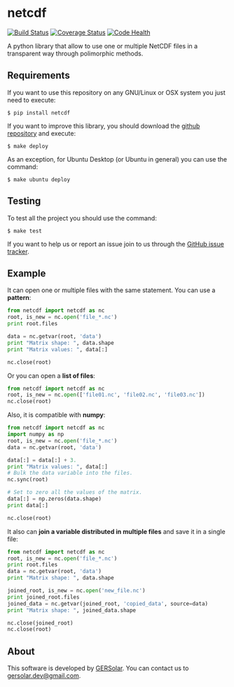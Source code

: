 netcdf
======

[![Build Status](https://travis-ci.org/ecolell/netcdf.svg?branch=master)](https://travis-ci.org/ecolell/netcdf) [![Coverage Status](https://coveralls.io/repos/ecolell/netcdf/badge.png)](https://coveralls.io/r/ecolell/netcdf) [![Code Health](https://landscape.io/github/ecolell/netcdf/master/landscape.png)](https://landscape.io/github/ecolell/netcdf/master)


A python library that allow to use one or multiple NetCDF files in a transparent way through polimorphic methods.


Requirements
------------

If you want to use this repository on any GNU/Linux or OSX system you just need to execute:

    $ pip install netcdf

If you want to improve this library, you should download the [github repository](https://github.com/ecolell/netcdf) and execute:

    $ make deploy

As an exception, for Ubuntu Desktop (or Ubuntu in general) you can use the command:

    $ make ubuntu deploy


Testing
-------

To test all the project you should use the command:

    $ make test

If you want to help us or report an issue join to us through the [GitHub issue tracker](https://github.com/ecolell/netcdf/issues).


Example
--------

It can open one or multiple files with the same statement. You can use a **pattern**:

```python
from netcdf import netcdf as nc
root, is_new = nc.open('file_*.nc')
print root.files

data = nc.getvar(root, 'data')
print "Matrix shape: ", data.shape
print "Matrix values: ", data[:]

nc.close(root)
```

Or you can open a **list of files**:

```python
from netcdf import netcdf as nc
root, is_new = nc.open(['file01.nc', 'file02.nc', 'file03.nc'])
nc.close(root)
```

Also, it is compatible with **numpy**:

```python
from netcdf import netcdf as nc
import numpy as np
root, is_new = nc.open('file_*.nc')
data = nc.getvar(root, 'data')

data[:] = data[:] + 3.
print "Matrix values: ", data[:]
# Bulk the data variable into the files.
nc.sync(root)

# Set to zero all the values of the matrix.
data[:] = np.zeros(data.shape)
print data[:]

nc.close(root)
```
It also can **join a variable distributed in multiple files** and save it in a single file:

```python
from netcdf import netcdf as nc
root, is_new = nc.open('file_*.nc')
print root.files
data = nc.getvar(root, 'data')
print "Matrix shape: ", data.shape

joined_root, is_new = nc.open('new_file.nc')
print joined_root.files
joined_data = nc.getvar(joined_root, 'copied_data', source=data)
print "Matrix shape: ", joined_data.shape

nc.close(joined_root)
nc.close(root)
```

About
-----

This software is developed by [GERSolar](http://www.gersol.unlu.edu.ar/). You can contact us to [gersolar.dev@gmail.com](mailto:gersolar.dev@gmail.com).
